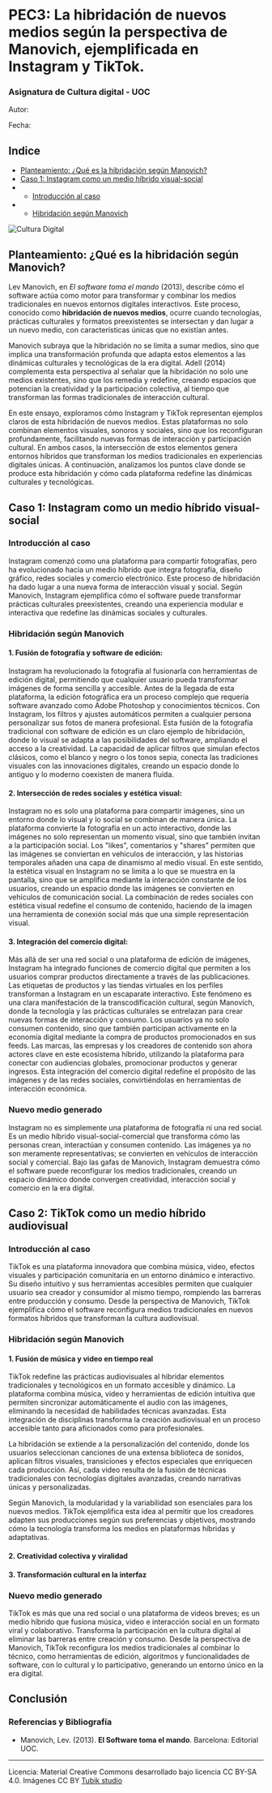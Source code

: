 # PEC3: La hibridación de nuevos medios según la perspectiva de Manovich, ejemplificada en Instagram y TikTok. 

### Asignatura de Cultura digital - UOC


Autor: 


Fecha: 

## Indice

- [Planteamiento: ¿Qué es la hibridación según Manovich?](#item1)
- [Caso 1: Instagram como un medio híbrido visual-social](#item2)
- - [Introducción al caso](#item3)
- - [Hibridación según Manovich](#item4)

![Cultura Digital](https://miro.medium.com/max/1400/0*9PyyNvrO2PcD3KuU.png) 


<a name="item1"></a>
## **Planteamiento: ¿Qué es la hibridación según Manovich?** 

Lev Manovich, en *El software toma el mando* (2013), describe cómo el software actúa como motor para transformar y combinar los medios tradicionales en nuevos entornos digitales interactivos. Este proceso, conocido como **hibridación de nuevos medios**, ocurre cuando tecnologías, prácticas culturales y formatos preexistentes se intersectan y dan lugar a un nuevo medio, con características únicas que no existían antes.


Manovich subraya que la hibridación no se limita a sumar medios, sino que implica una transformación profunda que adapta estos elementos a las dinámicas culturales y tecnológicas de la era digital. Adell (2014) complementa esta perspectiva al señalar que la hibridación no solo une medios existentes, sino que los remedia y redefine, creando espacios que potencian la creatividad y la participación colectiva, al tiempo que transforman las formas tradicionales de interacción cultural.

En este ensayo, exploramos cómo Instagram y TikTok representan ejemplos claros de esta hibridación de nuevos medios. Estas plataformas no solo combinan elementos visuales, sonoros y sociales, sino que los reconfiguran profundamente, facilitando nuevas formas de interacción y participación cultural. En ambos casos, la intersección de estos elementos genera entornos híbridos que transforman los medios tradicionales en experiencias digitales únicas. A continuación, analizamos los puntos clave donde se produce esta hibridación y cómo cada plataforma redefine las dinámicas culturales y tecnológicas.
<a name="item2"></a>
## **Caso 1: Instagram como un medio híbrido visual-social**
<a name="item3"></a>
### Introducción al caso

Instagram comenzó como una plataforma para compartir fotografías, pero ha evolucionado hacia un medio híbrido que integra fotografía, diseño gráfico, redes sociales y comercio electrónico. Este proceso de hibridación ha dado lugar a una nueva forma de interacción visual y social. Según Manovich, Instagram ejemplifica cómo el software puede transformar prácticas culturales preexistentes, creando una experiencia modular e interactiva que redefine las dinámicas sociales y culturales.
<a name="item4"></a>
### **Hibridación según Manovich**
<a name="item5"></a>
#### **1. Fusión de fotografía y software de edición**:
   
  Instagram ha revolucionado la fotografía al fusionarla con herramientas de edición digital, permitiendo que cualquier usuario pueda transformar imágenes de forma sencilla y accesible. Antes de la llegada     de esta plataforma, la edición fotográfica era un proceso complejo que requería software avanzado como Adobe Photoshop y conocimientos técnicos. Con Instagram, los filtros y ajustes automáticos permiten a    cualquier persona personalizar sus fotos de manera profesional. Esta fusión de la fotografía tradicional con software de edición es un claro ejemplo de hibridación, donde lo visual se adapta a las            posibilidades del software, ampliando el acceso a la creatividad. La capacidad de aplicar filtros que simulan efectos clásicos, como el blanco y negro o los tonos sepia, conecta las tradiciones visuales      con las innovaciones digitales, creando un espacio donde lo antiguo y lo moderno coexisten de manera fluida.
<a name="item6"></a>     
#### **2. Intersección de redes sociales y estética visual**:



   Instagram no es solo una plataforma para compartir imágenes, sino un entorno donde lo visual y lo social se combinan de manera única. La plataforma convierte la fotografía en un acto interactivo, donde    las imágenes no solo representan un momento visual, sino que también invitan a la participación social. Los "likes", comentarios y "shares" permiten que las imágenes se conviertan en vehículos de interacción, y las historias temporales añaden una capa de dinamismo al medio visual. En este sentido, la estética visual en Instagram no se limita a lo que se muestra en la pantalla, sino que se amplifica mediante la interacción constante de los usuarios, creando un espacio donde las imágenes se convierten en vehículos de comunicación social. La combinación de redes sociales con estética visual redefine el consumo de contenido, haciendo de la imagen una herramienta de conexión social más que una simple representación visual.
   
 <a name="item7"></a>    
#### **3. Integración del comercio digital**:



Más allá de ser una red social o una plataforma de edición de imágenes, Instagram ha integrado funciones de comercio digital que permiten a los usuarios comprar productos directamente a través de las publicaciones. Las etiquetas de productos y las tiendas virtuales en los perfiles transforman a Instagram en un escaparate interactivo. Este fenómeno es una clara manifestación de la transcodificación cultural, según Manovich, donde la tecnología y las prácticas culturales se entrelazan para crear nuevas formas de interacción y consumo. Los usuarios ya no solo consumen contenido, sino que también participan activamente en la economía digital mediante la compra de productos promocionados en sus feeds. Las marcas, las empresas y los creadores de contenido son ahora actores clave en este ecosistema híbrido, utilizando la plataforma para conectar con audiencias globales, promocionar productos y generar ingresos. Esta integración del comercio digital redefine el propósito de las imágenes y de las redes sociales, convirtiéndolas en herramientas de interacción económica.


<a name="item8"></a>  
### Nuevo medio generado

Instagram no es simplemente una plataforma de fotografía ni una red social. Es un medio híbrido visual-social-comercial que transforma cómo las personas crean, interactúan y consumen contenido. Las imágenes ya no son meramente representativas; se convierten en vehículos de interacción social y comercial. Bajo las gafas de Manovich, Instagram demuestra cómo el software puede reconfigurar los medios tradicionales, creando un espacio dinámico donde convergen creatividad, interacción social y comercio en la era digital.


## **Caso 2: TikTok como un medio híbrido audiovisual**
### Introducción al caso
TikTok es una plataforma innovadora que combina música, video, efectos visuales y participación comunitaria en un entorno dinámico e interactivo. Su diseño intuitivo y sus herramientas accesibles permiten que cualquier usuario sea creador y consumidor al mismo tiempo, rompiendo las barreras entre producción y consumo. Desde la perspectiva de Manovich, TikTok ejemplifica cómo el software reconfigura medios tradicionales en nuevos formatos híbridos que transforman la cultura audiovisual.

### **Hibridación según Manovich**

#### **1. Fusión de música y video en tiempo real**

TikTok redefine las prácticas audiovisuales al hibridar elementos tradicionales y tecnológicos en un formato accesible y dinámico. La plataforma combina música, video y herramientas de edición intuitiva que permiten sincronizar automáticamente el audio con las imágenes, eliminando la necesidad de habilidades técnicas avanzadas. Esta integración de disciplinas transforma la creación audiovisual en un proceso accesible tanto para aficionados como para profesionales.

La hibridación se extiende a la personalización del contenido, donde los usuarios seleccionan canciones de una extensa biblioteca de sonidos, aplican filtros visuales, transiciones y efectos especiales que enriquecen cada producción. Así, cada video resulta de la fusión de técnicas tradicionales con tecnologías digitales avanzadas, creando narrativas únicas y personalizadas.

Según Manovich, la modularidad y la variabilidad son esenciales para los nuevos medios. TikTok ejemplifica esta idea al permitir que los creadores adapten sus producciones según sus preferencias y objetivos, mostrando cómo la tecnología transforma los medios en plataformas híbridas y adaptativas.

#### **2. Creatividad colectiva y viralidad**

#### **3. Transformación cultural en la interfaz**


### Nuevo medio generado

TikTok es más que una red social o una plataforma de videos breves; es un medio híbrido que fusiona música, video e interacción social en un formato viral y colaborativo. Transforma la participación en la cultura digital al eliminar las barreras entre creación y consumo. Desde la perspectiva de Manovich, TikTok reconfigura los medios tradicionales al combinar lo técnico, como herramientas de edición, algoritmos y funcionalidades de software, con lo cultural y lo participativo, generando un entorno único en la era digital.

## **Conclusión**

### Referencias y Bibliografía

* Manovich, Lev. (2013). **El Software toma el mando**. Barcelona: Editorial UOC. 


----

Licencia: Material Creative Commons desarrollado bajo licencia CC BY-SA 4.0. Imágenes CC BY [Tubik studio](https://blog.tubikstudio.com/how-to-create-original-flat-illustrations-designers-tips/) 
